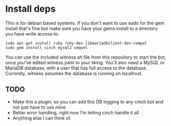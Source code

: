 # Install deps

 This is for debian based systems. If you don't want to use sudo for the gem install that's fine but make sure you have your gems install to a directory you have write access to.
```
sudo apt-get install ruby ruby-dev libmariadbclient-dev-compat
sudo gem install cinch mysql2 sequel
```

You can use the included witness.sh file from this repository to start the bot, once you've edited witness.yaml to your liking. You'll also need a MySQL or MariaDB database, with a user that has full access to the database. Currently, witness assumes the database is running on localhost.


## TODO
- Make this a plugin, so you can add this DB logging to any cinch bot and not just have to use mine
- Better error handling, right now I'm letting cinch handle it all
- Anything else I can think of.

